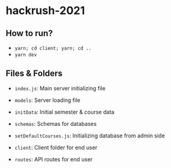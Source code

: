 # hackrush-2021
## How to run?
 - `yarn; cd client; yarn; cd ..`
 - `yarn dev`

## Files & Folders
 - `index.js`: Main server initializing file
 - `models`: Server loading file
 - `initData`: Initial semester & course data
 - `schemas`: Schemas for databases
 - `setDefaultCourses.js`: Initializing database from admin side
 
 - `client`: Client folder for end user
 - `routes`: API routes for end user